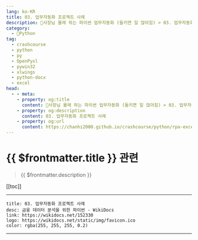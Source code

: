 ```yaml
---
lang: ko-KR
title: 03. 업무자동화 프로젝트 사례
description: 🐍사장님 몰래 하는 파이썬 업무자동화 (들키면 일 많아짐) > 03. 업무자동화 프로젝트 사례
category:
  - 🐍Python
tag: 
  - crashcourse
  - python
  - py
  - OpenPyxl
  - pywin32
  - xlwings
  - python-docx
  - excel
head:
  - - meta:
    - property: og:title
      content: 🐍사장님 몰래 하는 파이썬 업무자동화 (들키면 일 많아짐) > 03. 업무자동화 프로젝트 사례
    - property: og:description
      content: 03. 업무자동화 프로젝트 사례
    - property: og:url
      content: https://chanhi2000.github.io/crashcourse/python/rpa-excel/03.html
---
```


# {{ $frontmatter.title }} 관련

> {{ $frontmatter.description }}

[[toc]]

---

```component VPCard
title: 03. 업무자동화 프로젝트 사례
desc: 금융 데이터 분석을 위한 파이썬 - WikiDocs
link: https://wikidocs.net/152330
logo: https://wikidocs.net/static/img/favicon.ico
color: rgba(255, 255, 255, 0.2)
```

---

<TagLinks />